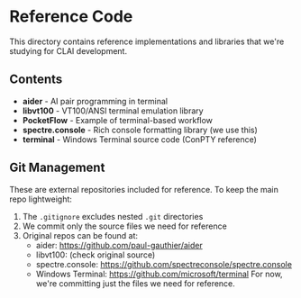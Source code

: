 # Reference Code

This directory contains reference implementations and libraries that we're studying for CLAI development.

## Contents

- **aider** - AI pair programming in terminal
- **libvt100** - VT100/ANSI terminal emulation library
- **PocketFlow** - Example of terminal-based workflow
- **spectre.console** - Rich console formatting library (we use this)
- **terminal** - Windows Terminal source code (ConPTY reference)

## Git Management

These are external repositories included for reference. To keep the main repo lightweight:

1. The `.gitignore` excludes nested `.git` directories
2. We commit only the source files we need for reference
3. Original repos can be found at:
   - aider: https://github.com/paul-gauthier/aider
   - libvt100: (check original source)
   - spectre.console: https://github.com/spectreconsole/spectre.console
   - Windows Terminal: https://github.com/microsoft/terminal
For now, we're committing just the files we need for reference.